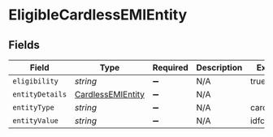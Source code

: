 # EligibleCardlessEMIEntity


## Fields

| Field                                                         | Type                                                          | Required                                                      | Description                                                   | Example                                                       |
| ------------------------------------------------------------- | ------------------------------------------------------------- | ------------------------------------------------------------- | ------------------------------------------------------------- | ------------------------------------------------------------- |
| `eligibility`                                                 | *string*                                                      | :heavy_minus_sign:                                            | N/A                                                           | true                                                          |
| `entityDetails`                                               | [CardlessEMIEntity](../../models/shared/cardlessemientity.md) | :heavy_minus_sign:                                            | N/A                                                           |                                                               |
| `entityType`                                                  | *string*                                                      | :heavy_minus_sign:                                            | N/A                                                           | cardlessemi                                                   |
| `entityValue`                                                 | *string*                                                      | :heavy_minus_sign:                                            | N/A                                                           | idfc                                                          |